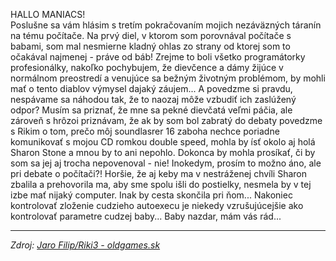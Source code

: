 HALLO MANIACS!  
Poslušne sa vám hlásim s tretím pokračovaním mojich nezáväzných táranín na tému počítače. Na prvý diel, v ktorom som porovnával počítače s babami, som mal nesmierne kladný ohlas zo strany od ktorej som to očakával najmenej - práve od báb! Zrejme to boli všetko programátorky profesionálky, nakoľko pochybujem, že dievčence a dámy žijúce v normálnom preostredí a venujúce sa bežným životným problémom, by mohli mať o tento diablov výmysel dajaký záujem... A povedzme si pravdu, nespávame sa náhodou tak, že to naozaj môže vzbudiť ich zaslúžený odpor? Musím sa priznať, že mne sa pekné dievčatá veľmi páčia, ale zároveň s hrôzoi priznávam, že ak by som bol zabratý do debaty povedzme s Rikim o tom, prečo môj soundlasrer 16 zaboha nechce poriadne komunikovať s mojou CD romkou double speed, mohla by ísť okolo aj holá Sharon Stone a mnou by to ani nepohlo. Dokonca by mohla prosíkať, či by som sa jej aj trocha nepovenoval - nie! Inokedym, prosím to možno áno, ale pri debate o počítači?! Horšie, že aj keby ma v nestráženej chvíli Sharon zbalila a prehovorila ma, aby sme spolu išli do postielky, nesmela by v tej izbe mať nijaký computer. Inak by cesta skončila pri ňom... Nakoniec kontrolovať zloženie cudzieho autoexecu je niekedy vzrušujúcejšie ako kontrolovať parametre cudzej baby... Baby nazdar, mám vás rád...

---
*Zdroj: [Jaro Filip/Riki3 - oldgames.sk](https://www.oldgames.sk/mag/riki-3/page/30/)*
